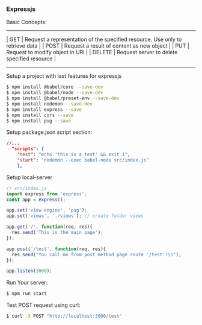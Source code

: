 <h3> Expressjs </h3>

Basic Concepts: 

---
| GET | Request a representation of the specified resource. Use only to retrieve data |
| POST | Request a result of content as new object | 
| PUT | Request to modify object in URI | 
| DELETE | Request server to delete specified resource | 

---


Setup a project with last features for expressjs 

```sh
$ npm install @babel/core --save-dev
$ npm install @babel/node --save-dev
$ npm install @babel/preset-env --save-dev
$ npm install nodemon --save-dev
$ npm install express --save 
$ npm install cors --save
$ npm install pug --save 
```
Setup package.json script section: 

```json
//...
  "scripts": {
    "test": "echo 'this is a test' && exit 1",
    "start": "nodemon --exec babel-node src/index.js"
    },
```
Setup local-server 

```javascript
// src/index.js
import express from 'express'; 
const app = express(); 

app.set('view engine', 'pug');
app.set('views', './views'); // create folder views 

app.get('/', function(req, res){
  res.send('This is the main page');
});

app.post('/test', function(req, res){
  res.send("You call me from post method page route '/test'!\n"); 
}); 

app.listen(3000); 
```

Run Your server:  

```sh
$ npm run start 
```

Test POST request using curl: 

```sh
$ curl -X POST "http://localhost:3000/test"
```


